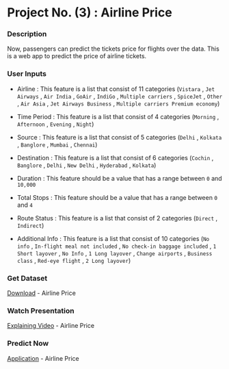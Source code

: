 # Project No. (3) : Airline Price

### Description
Now, passengers can predict the tickets price for flights over the data.
This is a web app to predict the price of airline tickets.

### User Inputs
- Airline : This feature is a list that consist of 11 categories (`Vistara` , `Jet Airways` , `Air India` , `GoAir` , `IndiGo` , `Multiple carriers` , `SpiceJet` , `Other` , `Air Asia` , `Jet Airways Business` , `Multiple carriers Premium economy`)

- Time Period : This feature is a list that consist of 4 categories (`Morning` , `Afternoon` , `Evening` , `Night`)

- Source : This feature is a list that consist of 5 categories (`Delhi` , `Kolkata` , `Banglore` , `Mumbai` , `Chennai`)

- Destination : This feature is a list that consist of 6 categories (`Cochin` , `Banglore` , `Delhi` , `New Delhi` , `Hyderabad` , `Kolkata`)

- Duration : This feature should be a value that has a range between `0` and `10,000`

- Total Stops : This feature should be a value that has a range between `0` and `4`

- Route Status : This feature is a list that consist of 2 categories (`Direct` , `Indirect`)

- Additional Info : This feature is a list that consist of 10 categories (`No info` , `In-flight meal not included` , `No check-in baggage included` , `1 Short layover` , `No Info` , `1 Long layover` , `Change airports` , `Business class` , `Red-eye flight` , `2 Long layover`)

### Get Dataset
[Download](https://docs.google.com/spreadsheets/d/1Jgk1wDOjxKkiAEHxBWGk2lyx3LIpZ9gD/edit?usp=sharing&ouid=108222412027726456153&rtpof=true&sd=true) - Airline Price

### Watch Presentation
[Explaining Video](https://youtu.be/Q3bu8-4Tl0k) - Airline Price

### Predict Now
[Application](https://airline-price-vb7bmlq5ovf.streamlit.app/) - Airline Price
